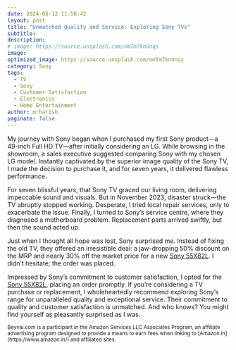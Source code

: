 ```yaml
---
date: 2024-05-12 11:56:42
layout: post
title: "Unmatched Quality and Service: Exploring Sony TVs"
subtitle:
description:
# image: https://source.unsplash.com/nmTm7knUnqs
image: 
optimized_image: https://source.unsplash.com/nmTm7knUnqs
category: Sony
tags:
  - TV
  - Sony
  - Customer Satisfaction
  - Electronics
  - Home Entertainment
author: mrharish
paginate: false
---
```


My journey with Sony began when I purchased my first Sony product—a 49-inch Full HD TV—after initially considering an LG. While browsing in the showroom, a sales executive suggested comparing Sony with my chosen LG model. Instantly captivated by the superior image quality of the Sony TV, I made the decision to purchase it, and for seven years, it delivered flawless performance.

For seven blissful years, that Sony TV graced our living room, delivering impeccable sound and visuals. But in November 2023, disaster struck—the TV abruptly stopped working. Desperate, I tried local repair services, only to exacerbate the issue. Finally, I turned to Sony’s service centre, where they diagnosed a motherboard problem. Replacement parts arrived swiftly, but then the sound acted up.

Just when I thought all hope was lost, Sony surprised me. Instead of fixing the old TV, they offered an irresistible deal: a jaw-dropping 50% discount on the MRP and nearly 30% off the market price for a new [Sony 55X82L](https://amzn.to/4byK9Rf). I didn’t hesitate; the order was placed.

Impressed by Sony’s commitment to customer satisfaction, I opted for the [Sony 55X82L](https://amzn.to/4byK9Rf), placing an order promptly. If you’re considering a TV purchase or replacement, I wholeheartedly recommend exploring Sony’s range for unparalleled quality and exceptional service. Their commitment to quality and customer satisfaction is unmatched. And who knows? You might find yourself as pleasantly surprised as I was.



<!-- > Beyvai.com is a participant in the Amazon Services LLC Associates Program, an affiliate advertising program designed to provide a means to earn fees when linking to <a href="https://www.amazon.in/">Amazon.in</a> and affiliated sites. -->

<sup>
Beyvai.com is a participant in the Amazon Services LLC Associates Program, an affiliate advertising program designed to provide a means to earn fees when linking to [Amazon.in](https://www.amazon.in/) and affiliated sites.
</sup>